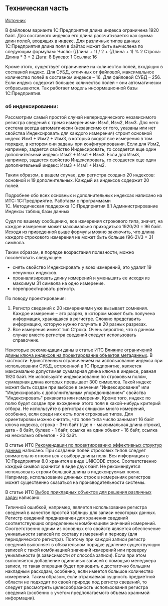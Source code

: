 ## Техническая часть

[Источник](http://devtrainingforum.v8.1c.ru/forum/thread.jsp?id=538627&threadtype=0&print=1)

В файловом варианте 1С:Предприятия длина индекса ограничена 1920 байт.
Для составного индекса его длина рассчитывается как сумма длин полей, входящих в индекс.
Для различных типов данных 1С:Предприятия длина поля в байтах может быть вычислена по следующим формулам:
Число: (Длина + 1) / 2 + (Длина + 1) % 2
Строка: Длина * 3 + 2
Дата: 8
Булево: 1
Ссылка: 16

Кроме этого, существует ограничение на количество полей, входящих в составной индекс. Для СУБД, отличных от файловой, максимальное количество полей в составном индексе – 16. Для файловой СУБД – 256. Если индекс содержит большее количество полей – они автоматически отбрасываются. Так работает модель информационной базы 1С:Предприятия.

### об индексировании:

Рассмотрим самый простой случай непериодического независимого регистра сведений с тремя измерениями: Изм1, Изм2, Изм3.
Для него система всегда автоматически (независимо от того, указаны или нет свойства Индексировать для каждого измерения) строит основной индекс Изм1 + Изм2 + Изм3, в который входят все измерения в том порядке, в котором они заданы при конфигурировании.
Если для Изм2, например, задается свойство Индексировать, то создается еще один дополнительный индекс: Изм2 + Изм1 + Изм3.
Если для Изм3, например, задается свойство Индексировать, то создается еще один дополнительный индекс: Изм3 + Изм1 + Изм2.

Таким образом, в вашем случае, для регистра создано 20 индексов: основной и 19 дополнительных. Каждый из индексов содержит 20 полей.

Подробнее обо всех основных и дополнительных индексах написано на ИТС:
1С:Предприятие. Работаем с программами  
  1C. Методическая поддержка 1С:Предприятия 8.1
     Администрирование
       Индексы таблиц базы данных

Судя по вашему сообщению, все измерения строкового типа, значит, на каждое измерение может максимально приходиться 1920/20 = 96 байт.
Исходя из приведенной выше формулы можно заключить, что длина каждого строкового измерения не может быть больше (96-2)/3 = 31 символа.


Таким образом, в порядке возрастания полезности, можно посоветовать следующее:
- снять свойство Индексировать у всех измерений, это удалит 19 ненужных индексов.
- проанализировать длину измерений и уменьшить ее исходя из максимум 31 символа на одно измерение.
- перепроектировать регистр.

По поводу проектирования:
1. Регистр сведений с 20 измерениями уже вызывает сомнения. Каждое измерение – это разрез, в котором может быть получена информация, хранящаяся в регистре. Сложно представить информацию, которую нужно получать в 20 разных разрезах.
2. Все измерения имеют тип Строка. Очень вероятно, что в данном случае вместо регистра сведений следует использовать справочник.


Некоторые рекомендации даны в статье ИТС [Влияние ограничений длины ключа индексов на проектирование объектов метаданных](https://its.1c.ru/db/metod8dev/content/1828/hdoc). В частности:
Единственным ограничением на использование индекса при использовании СУБД, встроенной в 1С:Предприятие, является максимально допустимая суммарная длина ключа в индексе, равная 1920 байт.
Не используйте индексирование по строковым полям, суммарная длина которых превышает 300 символов. Такой индекс может быть создан при выборе в значения "Индексирование" или "Индексировать с дополнительным упорядочиванием" свойства "Индексировать" реквизита или измерения. Кроме того, индекс по полю будет создан при вхождении этого поля в какой-нибудь критерий отбора.
Не используйте в регистрах слишком много измерений, особенно, если среди них есть поля строковых типов. Для ориентировки можно считать, что поле типа число занимает 16 байт ключа индекса, строка - 3*n байт (где n - максимальная длина строки), дата - 8 байт, булево - 1 байт, ссылка на один объект - 16 байт, ссылка на несколько объектов - 20 байт.

В статье ИТС [Рекомендации по проектированию эффективных структур данных](/docs/Рекомендации%20по%20проектированию%20эффективных%20структур%20данных.md) написано:
При создании полей строковых типов следует внимательно относиться к выбору длины поля. Вся информация в 1С:Предприятии 8.0 хранится в виде UNICODE строк. Соответственно каждый символ хранится в виде двух байт. Не рекомендуется использовать строки большой длины в индексируемых полях. Например,  использование длинных строк в измерениях регистров может существенно сказаться на производительности системы.

В статье ИТС [Выбор прикладных объектов для решения различных задач](https://its.1c.ru/db/metod8dev/content/2557/hdoc) написано:

Типичной ошибкой, например, является использование регистра сведений в качестве простой таблицы для записи некоторых данных. Регистр сведений предназначен для хранения сведений соответствующих определенным комбинациям значений измерений. Соответственно одним из основных его свойств является обеспечение уникальности записей по составу измерений и периоду (для периодического регистра). Поэтому при каждой записи регистр сведений выполняет в обязательном порядке удаление существующих записей с такой комбинацией значений измерений или проверку уникальности (в зависимости от способа записи). Если при этом выполняется добавление одиночных записей с помощью менеджера записи, то такая операция будет приводить к достаточно большим накладным расходам, особенно, если имеется большое количество измерений. Таким образом, если отражаемая сущность предметной области не подходит по своей природе под регистр сведений, то следует  рассмотреть целесообразность использования регистра сведений (особенно с учетом предполагаемого объема хранимой информации).